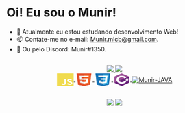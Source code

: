 # Oi! Eu sou o Munir!
- 🌱 Atualmente eu estou estudando desenvolvimento Web!
- 📫 Contate-me no e-mail: Munir.mlcb@gmail.com.
- 🌌 Ou pelo Discord: Munir#1350.
##
<div align="center">
  <a href="https://github.com/munirbisteni">
  <img height="180em" src="https://github-readme-stats.vercel.app/api?username=munirbisteni&show_icons=true&theme=rose_pine&include_all_commits=true&count_private=true"/>
  <img height="180em" src="https://github-readme-stats.vercel.app/api/top-langs/?username=munirbisteni&layout=compact&langs_count=7&theme=rose_pine"/>
</div>
<div align="center" >
    <img align="center" alt="Rafa-Js" height="30" width="40" src="https://raw.githubusercontent.com/devicons/devicon/master/icons/javascript/javascript-plain.svg">
  <img align="center" alt="Munir-HTML" height="30" width="40" src="https://raw.githubusercontent.com/devicons/devicon/master/icons/html5/html5-original.svg">
  <img align="center" alt="Munir-CSS" height="30" width="40" src="https://raw.githubusercontent.com/devicons/devicon/master/icons/css3/css3-original.svg">
  <img align="center" alt="Munir-Csharp" height="30" width="40" src="https://raw.githubusercontent.com/devicons/devicon/master/icons/csharp/csharp-original.svg">
  <img align="center" alt="Munir-JAVA" height="30" width="40" src="https://cdn.jsdelivr.net/gh/devicons/devicon/icons/java/java-original.svg" />
  <br>
  
##
  
  <a href = "mailto:munir.mlcb@gmail.com"><img src="https://img.shields.io/badge/-Gmail-%23333?style=for-the-badge&logo=gmail&logoColor=white" target="_blank"></a>
  <a href="https://www.linkedin.com/in/munir-lucio-da-costa-bisteni-2b7354229/" target="_blank"><img src="https://img.shields.io/badge/-LinkedIn-%230077B5?style=for-the-badge&logo=linkedin&logoColor=white" target="_blank"></a> 
  </div>
<!--
**munirbisteni/munirbisteni** is a ✨ _special_ ✨ repository because its `README.md` (this file) appears on your GitHub profile.
Here are some ideas to get you started:
- 🔭 I’m currently working on ...
- 👯 I’m looking to collaborate on ... swift
- 🤔 I’m looking for help with ... cobalt2
- 💬 Ask me about ...
- 😄 Pronouns: ... moltack
- ⚡ Fun fact: ...
- ⚡ Cursei em 2021 o primeiro ano de desenvolvimento de sistemas no colégio técnico da Unicamp, esse ano estou estudando de forma independente!
-->
